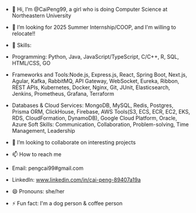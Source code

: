 - 👋 Hi, I’m @CaiPeng99, a girl who is doing Computer Science at Northeastern University
- 👀 I’m looking for 2025 Summer Internship/COOP, and I'm willing to relocate!!
- 🌱 Skills:
- Programming: Python, Java, JavaScript/TypeScript, C/C++, R, SQL, HTML/CSS, GO
- Frameworks and Tools:Node.js, Express.js, React,  Spring Boot, Next.js, Agular, Kafka, RabbitMQ, API Gateway, WebSocket, Eureka, Ribbon, REST APIs, Kubernetes, Docker, Nginx, Git, JUnit, Elasticsearch, Jenkins, Prometheus, Grafana, Terraform
- Databases & Cloud Services: MongoDB, MySQL, Redis, Postgres, Prisma ORM, ClickHouse, Firebase, AWS Tools(S3, ECS, ECR, EC2, EKS, RDS, CloudFormation, DynamoDB), Google Cloud Platform, Oracle, Azure
Soft Skills: Communication, Collaboration, Problem-solving, Time Management, Leadership


- 💞️ I’m looking to collaborate on interesting projects
- 📫 How to reach me
- Email: pengcai99#gmail.com
- LinkedIn: www.linkedin.com/in/cai-peng-89407a19a
- 😄 Pronouns: she/her
- ⚡ Fun fact: I'm a dog person & coffee person

<!---
CaiPeng99/CaiPeng99 is a ✨ special ✨ repository because its `README.md` (this file) appears on your GitHub profile.
You can click the Preview link to take a look at your changes.
--->
